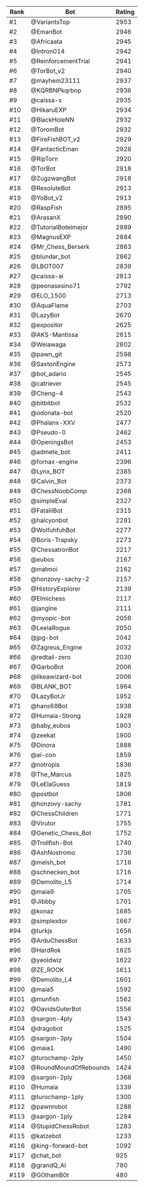 Rank|Bot|Rating
---|---|---
#1|@VariantsTop|2953
#2|@EmanBot|2946
#3|@Africaata|2945
#4|@Intron014|2942
#5|@ReinforcementTrial|2941
#6|@TorBot_v2|2940
#7|@mayhem23111|2937
#8|@KQRBNPkqrbnp|2936
#9|@caissa-x|2935
#10|@HikaruEXP|2934
#11|@BlackHoleNN|2932
#12|@ToromBot|2932
#13|@FireFishBOT_v2|2929
#14|@FantacticEman|2928
#15|@RipTorn|2920
#16|@TorBot|2918
#17|@ZugzwangBot|2918
#18|@ResoluteBot|2913
#19|@YoBot_v2|2913
#20|@RaspFish|2895
#21|@ArasanX|2890
#22|@TutorialBotelmejor|2889
#23|@MagnusEXP|2884
#24|@Mr_Chess_Berserk|2863
#25|@blundar_bot|2862
#26|@LBOT007|2839
#27|@caissa-ai|2813
#28|@peonasesino71|2792
#29|@ELO_1500|2713
#30|@AquaFlame|2703
#31|@LazyBot|2670
#32|@expositor|2625
#33|@AKS-Mantissa|2615
#34|@Weiawaga|2602
#35|@pawn_git|2598
#36|@SaxtonEngine|2573
#37|@bot_adario|2545
#38|@catriever|2545
#39|@Cheng-4|2543
#40|@bitbitbot|2532
#41|@odonata-bot|2520
#42|@Phalanx-XXV|2477
#43|@Pseudo-0|2462
#44|@OpeningsBot|2453
#45|@admete_bot|2411
#46|@fornax-engine|2396
#47|@Lynx_BOT|2385
#48|@Calvin_Bot|2373
#49|@ChessNoobComp|2368
#50|@simpleEval|2327
#51|@FataliiBot|2315
#52|@halcyonbot|2281
#53|@WolfuhfuhBot|2277
#54|@Boris-Trapsky|2273
#55|@ChessatronBot|2217
#56|@eubos|2167
#57|@matmoi|2162
#58|@honzovy-sachy-2|2157
#59|@HistoryExplorer|2139
#60|@Elmichess|2117
#61|@jangine|2111
#62|@myopic-bot|2056
#63|@LeelaRogue|2050
#64|@jpg-bot|2042
#65|@Zagreus_Engine|2032
#66|@redtail-zero|2030
#67|@GarboBot|2006
#68|@likeawizard-bot|2006
#69|@BLANK_BOT|1964
#70|@LazyBotJr|1952
#71|@hans68Bot|1938
#72|@Humaia-Strong|1928
#73|@baby_eubos|1903
#74|@zeekat|1900
#75|@Dinora|1888
#76|@ai-con|1859
#77|@notropis|1836
#78|@The_Marcus|1825
#79|@LeElaGuess|1819
#80|@postbot|1806
#81|@honzovy-sachy|1781
#82|@ChessChildren|1771
#83|@Virutor|1755
#84|@Genetic_Chess_Bot|1752
#85|@Trollfish-Bot|1740
#86|@AshNostromo|1736
#87|@melsh_bot|1716
#88|@schnecken_bot|1716
#89|@Demolito_L5|1714
#90|@maia9|1705
#91|@Jibbby|1701
#92|@konaz|1685
#93|@simplexitor|1667
#94|@turkjs|1656
#95|@ArduChessBot|1633
#96|@HardRok|1625
#97|@yeoldwiz|1622
#98|@ZE_ROOK|1611
#99|@Demolito_L4|1601
#100|@maia5|1592
#101|@munfish|1562
#102|@DavidsGuterBot|1556
#103|@sargon-4ply|1543
#104|@dragobot|1525
#105|@sargon-3ply|1504
#106|@maia1|1490
#107|@turochamp-2ply|1450
#108|@RoundMoundOfRebounds|1424
#109|@sargon-2ply|1368
#110|@Humaia|1339
#111|@turochamp-1ply|1300
#112|@pawnrobot|1288
#113|@sargon-1ply|1284
#114|@StupidChessRobot|1283
#115|@katzebot|1233
#116|@king-forward-bot|1092
#117|@chat_bot|925
#118|@grandQ_AI|780
#119|@G0thamB0t|480
